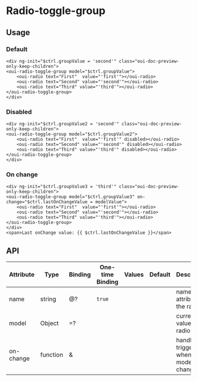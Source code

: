 # Radio-toggle-group

<component-status cx-design="complete" ux="rc"></component-status>

## Usage

### Default

```html:preview
<div ng-init="$ctrl.groupValue = 'second'" class="oui-doc-preview-only-keep-children">
<oui-radio-toggle-group model="$ctrl.groupValue">
    <oui-radio text="First"  value="'first'"></oui-radio>
    <oui-radio text="Second" value="'second'"></oui-radio>
    <oui-radio text="Third" value="'third'"></oui-radio>
</oui-radio-toggle-group>
</div>
```

### Disabled

```html:preview
<div ng-init="$ctrl.groupValue2 = 'second'" class="oui-doc-preview-only-keep-children">
<oui-radio-toggle-group model="$ctrl.groupValue2">
    <oui-radio text="First"  value="'first'" disabled></oui-radio>
    <oui-radio text="Second" value="'second'" disabled></oui-radio>
    <oui-radio text="Third" value="'third'" disabled></oui-radio>
</oui-radio-toggle-group>
</div>
```

### On change

```html:preview
<div ng-init="$ctrl.groupValue3 = 'third'" class="oui-doc-preview-only-keep-children">
<oui-radio-toggle-group model="$ctrl.groupValue3" on-change="$ctrl.lastOnChangeValue = modelValue">
    <oui-radio text="First"  value="'first'"></oui-radio>
    <oui-radio text="Second" value="'second'"></oui-radio>
    <oui-radio text="Third" value="'third'"></oui-radio>
</oui-radio-toggle-group>
</div>
<span>Last onChange value: {{ $ctrl.lastOnChangeValue }}</span>
```

## API

| Attribute     | Type                    | Binding | One-time Binding | Values                   | Default | Description
| ----          | ----                    | ----    | ----             | ----                     | ----    | ----
| name          | string                  | @?      | `true`           |                          |         | name attribute of the radio
| model         | Object                  | =?      |                  |                          |         | current value of the radio
| on-change     | function                | &       |                  |                          |         | handler triggered when model has changed
